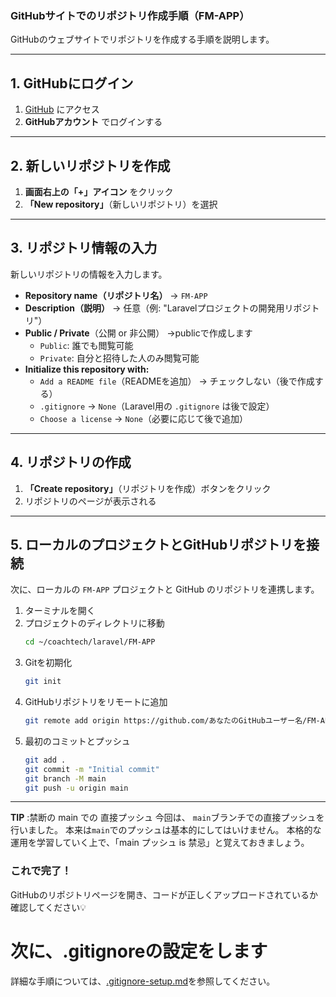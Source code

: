 ### **GitHubサイトでのリポジトリ作成手順（FM-APP）**

GitHubのウェブサイトでリポジトリを作成する手順を説明します。

---

## **1. GitHubにログイン**
1. [GitHub](https://github.com/) にアクセス  
2. **GitHubアカウント** でログインする

---

## **2. 新しいリポジトリを作成**
1. **画面右上の「+」アイコン** をクリック  
2. **「New repository」**（新しいリポジトリ）を選択

---

## **3. リポジトリ情報の入力**
新しいリポジトリの情報を入力します。

- **Repository name（リポジトリ名）** → `FM-APP`  
- **Description（説明）** → 任意（例: "Laravelプロジェクトの開発用リポジトリ"）  
- **Public / Private**（公開 or 非公開） →publicで作成します   
  - `Public`: 誰でも閲覧可能  
  - `Private`: 自分と招待した人のみ閲覧可能  
- **Initialize this repository with:**  
  - `Add a README file`（READMEを追加） → チェックしない（後で作成する）  
  - `.gitignore` → `None`（Laravel用の `.gitignore` は後で設定）  
  - `Choose a license` → `None`（必要に応じて後で追加）  

---

## **4. リポジトリの作成**
1. **「Create repository」**（リポジトリを作成）ボタンをクリック  
2. リポジトリのページが表示される

---

## **5. ローカルのプロジェクトとGitHubリポジトリを接続**
次に、ローカルの `FM-APP` プロジェクトと GitHub のリポジトリを連携します。

1. ターミナルを開く  
2. プロジェクトのディレクトリに移動
   ```bash
   cd ~/coachtech/laravel/FM-APP
   ```
3. Gitを初期化
   ```bash
   git init
   ```
4. GitHubリポジトリをリモートに追加
   ```bash
   git remote add origin https://github.com/あなたのGitHubユーザー名/FM-APP.git
   ```
5. 最初のコミットとプッシュ
   ```bash
   git add .
   git commit -m "Initial commit"
   git branch -M main
   git push -u origin main
   ```

---

**TIP** :禁断の main での 直接プッシュ
今回は、 `main`ブランチでの直接プッシュを行いました。
本来は`main`でのプッシュは基本的にしてはいけません。 
本格的な運用を学習していく上で、「main プッシュ is 禁忌」と覚えておきましょう。

### **これで完了！**
GitHubのリポジトリページを開き、コードが正しくアップロードされているか確認してください💡


# 次に、.gitignoreの設定をします

詳細な手順については、[.gitignore-setup.md](.gitignore-setup.md)を参照してください。
